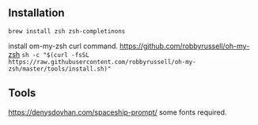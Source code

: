 ## Installation

`brew install zsh zsh-completinons`

install om-my-zsh
curl command.
https://github.com/robbyrussell/oh-my-zsh
`sh -c "$(curl -fsSL https://raw.githubusercontent.com/robbyrussell/oh-my-zsh/master/tools/install.sh)"`

## Tools

https://denysdovhan.com/spaceship-prompt/
some fonts required.

